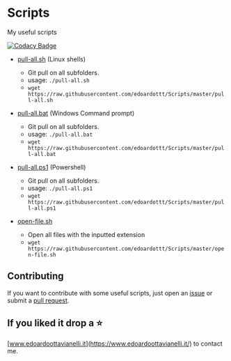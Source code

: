 # Scripts
My useful scripts

[![Codacy Badge](https://api.codacy.com/project/badge/Grade/bb84802a2e674c20b5412e1d5f67a603)](https://www.codacy.com/manual/edoardottt/Scripts?utm_source=github.com&amp;utm_medium=referral&amp;utm_content=edoardottt/Scripts&amp;utm_campaign=Badge_Grade)

- [pull-all.sh](https://github.com/edoardottt/Scripts/blob/master/pull-all.sh) (Linux shells)
    
    - Git pull on all subfolders.
    - usage: `./pull-all.sh`
    - `wget https://raw.githubusercontent.com/edoardottt/Scripts/master/pull-all.sh`

- [pull-all.bat](https://github.com/edoardottt/Scripts/blob/master/pull-all.bat) (Windows Command prompt)
    
    - Git pull on all subfolders.
    - usage: `./pull-all.bat`
    - `wget https://raw.githubusercontent.com/edoardottt/Scripts/master/pull-all.bat`

- [pull-all.ps1](https://github.com/edoardottt/Scripts/blob/master/pull-all.ps1) (Powershell)
    
    - Git pull on all subfolders.
    - usage: `./pull-all.ps1`
    - `wget https://raw.githubusercontent.com/edoardottt/Scripts/master/pull-all.ps1`

- [open-file.sh](https://github.com/edoardottt/Scripts/master/open-file.sh)

    - Open all files with the inputted extension
    - `wget https://raw.githubusercontent.com/edoardottt/Scripts/master/open-file.sh`

Contributing
------

If you want to contribute with some useful scripts, just open an [issue](https://github.com/edoardottt/Scripts/issues) or submit a [pull request](https://github.com/edoardottt/Scripts/pulls).

If you liked it drop a :star:
------

[www.edoardoottavianelli.it](https://www.edoardoottavianelli.it/) to contact me.
